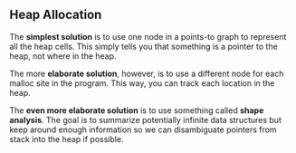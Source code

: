## Heap Allocation

The **simplest solution** is to use one node in a points-to graph to represent all the heap cells. This simply tells you that something is a pointer to the heap, not where in the heap.

The more **elaborate solution**, however, is to use a different node for each malloc site in the program. This way, you can track each location in the heap.

The **even more elaborate solution** is to use something called **shape analysis**. The goal is to summarize potentially infinite data structures but keep around enough information so we can disambiguate pointers from stack into the heap if possible.